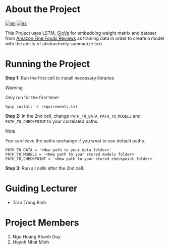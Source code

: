 # About the Project
[![en](https://img.shields.io/badge/lang-en-red.svg)](https://github.com/rqkun/TextSummarizationLSTM/blob/main/README.md)
[![es](https://img.shields.io/badge/lang-vn-yellow.svg)](https://github.com//rqkun/TextSummarizationLSTM/blob/main/README_VN.md)

This Project uses LSTM, [GloVe](https://nlp.stanford.edu/projects/glove/) for embedding weight matrix and dataset from [Amazon Fine Foods Reviews](https://www.kaggle.com/datasets/snap/amazon-fine-food-reviews) as training data in order to create a model with the ability of abstractively summarize text.

# Running the Project
**Step 1:** Run the first cell to install necessary libraries
> [!WARNING]
> Only run for the first time!
```
%pip install -r requirements.txt
```

**Step 2:** In the 2nd cell, change  ```PATH_TO_DATA```, ```PATH_TO_MODELS``` and ```PATH_TO_CHECKPOINT``` to your correlated paths.
> [!NOTE]
> You can leave the paths unchange if you wnat to use default paths.
```
PATH_TO_DATA = '<New path to your data folder>'
PATH_TO_MODELS = '<New path to your stored models folder>'
PATH_TO_CHECKPOINT = '<New path to your stored checkpoint folder>'
```

**Step 3:** Run all cells after the 2nd cell.

# Guiding Lecturer 
- Tran Trong Binh

# Project Members
1. Ngo Hoang Khanh Duy
2. Huynh Nhat Minh
